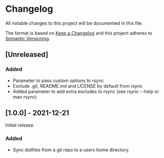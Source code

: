 # Changelog

All notable changes to this project will be documented in this file.

The format is based on [Keep a Changelog](http://keepachangelog.com/en/1.0.0/)
and this project adheres to [Semantic Versioning](http://semver.org/spec/v2.0.0.html).

## [Unreleased]

### Added

- Parameter to pass custom options to rsync
- Exclude .git, README.md and LICENSE by default from rsync
- Added parameter to add extra excludes to rsync (see rsync --help or man rsync)

## [1.0.0] - 2021-12-21

Initial release.

### Added

- Sync dotfiles from a git repo to a users home directory.
